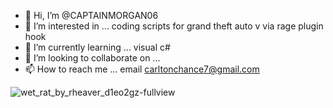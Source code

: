 - 👋 Hi, I’m @CAPTAINMORGAN06
- 👀 I’m interested in ... coding scripts for grand theft auto v via rage plugin hook
- 🌱 I’m currently learning ... visual c#
- 💞️ I’m looking to collaborate on ...
- 📫 How to reach me ... email carltonchance7@gmail.com

<!---
CAPTAINMORGAN06/CAPTAINMORGAN06 is a ✨ special ✨ repository because its `README.md` (this file) appears on your GitHub profile.
You can click the Preview link to take a look at your changes.
--->
![wet_rat_by_rheaver_d1eo2gz-fullview](https://user-images.githubusercontent.com/102832991/161341448-50772a2c-2ab7-4b05-ad9c-c20bb3c9d613.jpg)
